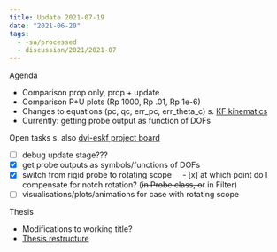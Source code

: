 ```yaml
---
title: Update 2021-07-19
date: "2021-06-20"
tags:
  - -sa/processed
  - discussion/2021/2021-07
---
```


Agenda

*   Comparison prop only, prop + update
*   Comparison P+U plots (Rp 1000, Rp .01, Rp 1e-6)
*   Changes to equations (pc, qc, err\_pc, err\_theta\_c) s. [KF kinematics](kf-kinematics.md)
*   Currently: getting probe output as function of DOFs

Open tasks
s. also [dvi-eskf project board](http://github.com/feudalism/dvi-ekf/projects/3)
- [ ] debug update stage???
- [x] get probe outputs as symbols/functions of DOFs
- [x] switch from rigid probe to rotating scope
    - [x] at which point do I compensate for notch rotation? (~~in Probe class, o~~r in Filter)
- [ ] visualisations/plots/animations for case with rotating scope

Thesis

*   Modifications to working title?
*   [Thesis restructure](thesis/thesis.md)

